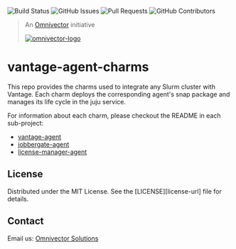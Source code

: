 ![Build Status](https://img.shields.io/github/actions/workflow/status/omnivector-solutions/vantage-agent-charms/test.yaml?branch=main&label=build&logo=github&style=plastic)
![GitHub Issues](https://img.shields.io/github/issues/omnivector-solutions/vantage-agent-charms?label=issues&logo=github&style=plastic)
![Pull Requests](https://img.shields.io/github/issues-pr/omnivector-solutions/vantage-agent-charms?label=pull-requests&logo=github&style=plastic)
![GitHub Contributors](https://img.shields.io/github/contributors/omnivector-solutions/vantage-agent-charms?logo=github&style=plastic)

> An [Omnivector](https://www.omnivector.io/) initiative
>
> [![omnivector-logo](https://omnivector-public-assets.s3.us-west-2.amazonaws.com/branding/omnivector-logo-text-black-horz.png)](https://www.omnivector.io/)

# vantage-agent-charms

This repo provides the charms used to integrate any Slurm cluster with Vantage. Each
charm deploys the corresponding agent's snap package and manages its life cycle in the
juju service.

For information about each charm, please checkout the README in each sub-project:

- [vantage-agent](vantage-agent/README.md)
- [jobbergate-agent](jobbergatge-agent/README.md)
- [license-manager-agent](license-manager-agent/README.md)


## License
Distributed under the MIT License. See the [LICENSE][license-url] file for details.


## Contact
Email us: [Omnivector Solutions](mailto:info@omnivector.solutions)
